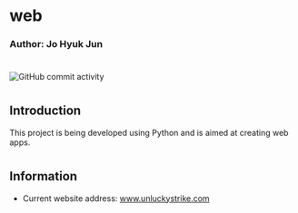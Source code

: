 # web
### Author: Jo Hyuk Jun
#
![GitHub commit activity](https://img.shields.io/github/commit-activity/m/JoHyukJun/web)
#


## Introduction
This project is being developed using Python and is aimed at creating web apps.
#
## Information
- Current website address: www.unluckystrike.com
